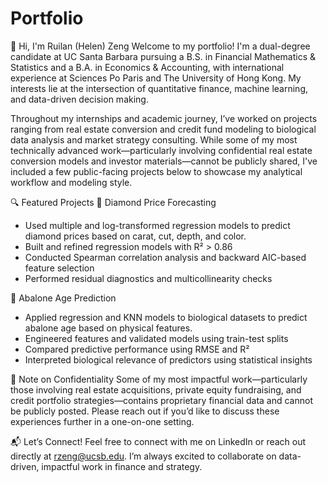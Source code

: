 # Portfolio
👋 Hi, I'm Ruilan (Helen) Zeng
Welcome to my portfolio! I'm a dual-degree candidate at UC Santa Barbara pursuing a B.S. in Financial Mathematics & Statistics and a B.A. in Economics & Accounting, with international experience at Sciences Po Paris and The University of Hong Kong. My interests lie at the intersection of quantitative finance, machine learning, and data-driven decision making.

Throughout my internships and academic journey, I’ve worked on projects ranging from real estate conversion and credit fund modeling to biological data analysis and market strategy consulting. While some of my most technically advanced work—particularly involving confidential real estate conversion models and investor materials—cannot be publicly shared, I've included a few public-facing projects below to showcase my analytical workflow and modeling style.

🔍 Featured Projects
💎 Diamond Price Forecasting
- Used multiple and log-transformed regression models to predict diamond prices based on carat, cut, depth, and color.
- Built and refined regression models with R² > 0.86
- Conducted Spearman correlation analysis and backward AIC-based feature selection
- Performed residual diagnostics and multicollinearity checks

🐚 Abalone Age Prediction
- Applied regression and KNN models to biological datasets to predict abalone age based on physical features.
- Engineered features and validated models using train-test splits
- Compared predictive performance using RMSE and R²
- Interpreted biological relevance of predictors using statistical insights

🛑 Note on Confidentiality
Some of my most impactful work—particularly those involving real estate acquisitions, private equity fundraising, and credit portfolio strategies—contains proprietary financial data and cannot be publicly posted. Please reach out if you’d like to discuss these experiences further in a one-on-one setting.

📬 Let’s Connect!
Feel free to connect with me on LinkedIn or reach out directly at rzeng@ucsb.edu. I’m always excited to collaborate on data-driven, impactful work in finance and strategy.
